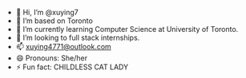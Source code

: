 - 👋 Hi, I’m @xuying7
- 👀 I’m based on Toronto
- 🌱 I’m currently learning Computer Science at University of Toronto.
- 💞️ I’m looking to full stack internships. 
- 📫 xuying4771@outlook.com
- 😄 Pronouns: She/her
- ⚡ Fun fact: CHILDLESS CAT LADY

<!---
xuying7/xuying7 is a ✨ special ✨ repository because its `README.md` (this file) appears on your GitHub profile.
You can click the Preview link to take a look at your changes.
--->
